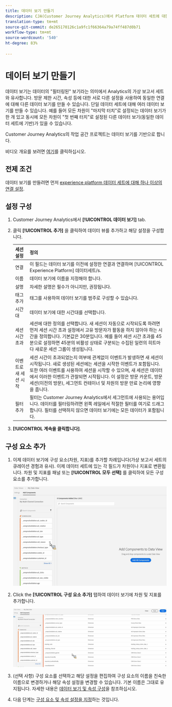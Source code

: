 ```yaml
---
title: 데이터 보기 만들기
description: CJA(Customer Journey Analytics)에서 Platform 데이터 세트에 대한 데이터 보기를 만드는 방법에 대해 설명합니다.
translation-type: tm+mt
source-git-commit: de265170126c1a9fc1f66364a79a74ff487d0b71
workflow-type: tm+mt
source-wordcount: '540'
ht-degree: 83%

---
```



# 데이터 보기 만들기

데이터 보기는 데이터의 &quot;필터링된&quot; 보기라는 의미에서 Analytics의 가상 보고서 세트와 유사합니다. 방문 제한 시간, 속성 등에 대한 서로 다른 설정을 사용하여 동일한 연결에 대해 다른 데이터 보기를 만들 수 있습니다. 단일 데이터 세트에 대해 여러 데이터 보기를 만들 수 있습니다. 예를 들어 모든 차원이 &quot;마지막 터치&quot;로 설정되는 데이터 보기가 한 개 있고 동시에 모든 차원이 &quot;첫 번째 터치&quot;로 설정된 다른 데이터 보기(동일한 데이터 세트에 기반)가 있을 수 있습니다.

Customer Journey Analytics의 작업 공간 프로젝트는 데이터 보기를 기반으로 합니다.

비디오 개요를 보려면 [여기](https://docs.adobe.com/content/help/en/platform-learn/tutorials/cja/basic-configuration-for-data-views.html)를 클릭하십시오.

## 전제 조건

데이터 보기를 만들려면 먼저 [experience platform 데이터 세트에 대해 하나 이상의 연결 설정](/help/connections/create-connection.md).

## 설정 구성

1. Customer Journey Analytics에서 **[!UICONTROL 데이터 보기]** tab.

1. 클릭 **[!UICONTROL 추가]** 을 클릭하여 데이터 뷰를 추가하고 해당 설정을 구성합니다.

   | 세션 설정 | 정의 |
   |---|---|
   | 연결 | 이 필드는 데이터 보기를 이전에 설정한 연결과 연결하며 [!UICONTROL Experience Platform] 데이터세트/s. |
   | 이름 | 데이터 보기에 이름을 지정해야 합니다. |
   | 설명 | 자세한 설명은 필수가 아니지만, 권장됩니다. |
   | 태그 추가 | 태그를 사용하여 데이터 보기를 범주로 구성할 수 있습니다. |
   | 시간대 | 데이터 보기에 대한 시간대를 선택합니다. |
   | 세션 시간 초과 | 세션에 대한 정의를 선택합니다. 새 세션이 자동으로 시작되도록 하려면 먼저 세션 시간 초과 설정에서 고유 방문자가 활동을 하지 않아야 하는 시간을 정의합니다. 기본값은 30분입니다. 예를 들어 세션 시간 초과를 45분으로 설정하면 45분의 비활성 상태로 구분되는 수집된 일련의 히트마다 새로운 세션 그룹이 생성됩니다. <!--This setting impacts not only your visit counts, but also how visit segment containers are evaluated, and the visit expiration logic for any eVars expiring on visit. Decreasing the session timeout will likely increase the total number of visits in your reporting, while increasing the visit timeout will likely decrease the total number of visits in your reporting. This needs to be reviewed.--> |
   | 이벤트로 새 세션 시작 | 세션 시간이 초과되었는지 여부에 관계없이 이벤트가 발생하면 새 세션이 시작됩니다. 새로 생성된 세션에는 세션을 시작한 이벤트가 포함됩니다. 또한 여러 이벤트를 사용하여 세션을 시작할 수 있으며, 새 세션은 데이터에서 이러한 이벤트가 관찰되면 시작됩니다. 이 설정은 방문 카운트, 방문 세션(이전의 방문), 세그먼트 컨테이너 및 차원의 방문 만료 논리에 영향을 줍니다. |
   | 필터 추가 | 필터는 Customer Journey Analytics에서 세그먼트에 사용되는 용어입니다. 데이터를 필터링하려면 왼쪽 레일에서 적절한 필터를 여기로 드래그합니다. 필터를 선택하지 않으면 데이터 보기에는 모든 데이터가 포함됩니다. |

1. **[!UICONTROL 계속을 클릭합니다]**.

## 구성 요소 추가

1. 이제 데이터 보기에 구성 요소(차원, 지표)를 추가할 차례입니다(가상 보고서 세트의 큐레이션 경험과 유사). 이제 데이터 세트에 있는 각 필드가 차원이나 지표로 변환됩니다. 차원 및 지표를 패널 또는 **[!UICONTROL 모두 선택]** 를 클릭하여 모든 구성 요소를 추가합니다.

   ![](assets/add-all-components.png)

1. Click the **[!UICONTROL 구성 요소 추가]** 탭하여 데이터 보기에 차원 및 지표를 추가합니다.

   ![](assets/add-all-components2.png)

1. (선택 사항) 구성 요소를 선택하고 해당 설정을 편집하여 구성 요소의 이름을 친숙한 이름으로 변경하거나 해당 속성 설정을 변경할 수 있습니다. 기본 이름은 그대로 유지됩니다. 자세한 내용은 [데이터 보기 및 속성 구성](/help/data-views/configure-dataviews.md)을 참조하십시오.

1. 다음 단계는 [구성 요소 및 속성 설정을 지정](/help/data-views/configure-dataviews.md)하는 것입니다.